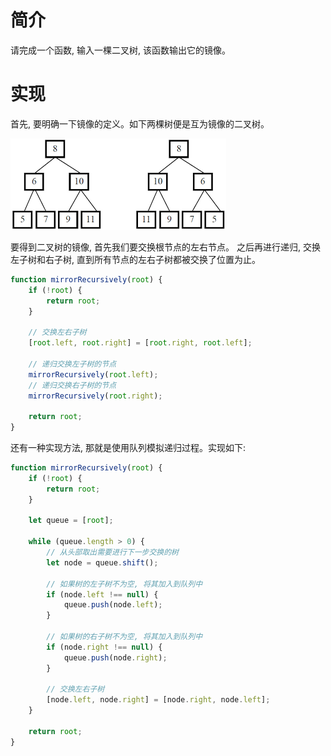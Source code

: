 # 简介
请完成一个函数, 输入一棵二叉树, 该函数输出它的镜像。

# 实现
首先, 要明确一下镜像的定义。如下两棵树便是互为镜像的二叉树。

![镜像二叉树](../images/26-01.png)

要得到二叉树的镜像, 首先我们要交换根节点的左右节点。
之后再进行递归, 交换左子树和右子树, 直到所有节点的左右子树都被交换了位置为止。

```js
function mirrorRecursively(root) {
    if (!root) {
        return root;
    }

    // 交换左右子树
    [root.left, root.right] = [root.right, root.left];

    // 递归交换左子树的节点
    mirrorRecursively(root.left);
    // 递归交换右子树的节点
    mirrorRecursively(root.right);

    return root;
}
```

还有一种实现方法, 那就是使用队列模拟递归过程。实现如下:

```js
function mirrorRecursively(root) {
    if (!root) {
        return root;
    }

    let queue = [root];

    while (queue.length > 0) {
        // 从头部取出需要进行下一步交换的树
        let node = queue.shift();

        // 如果树的左子树不为空, 将其加入到队列中
        if (node.left !== null) {
            queue.push(node.left);
        }

        // 如果树的右子树不为空, 将其加入到队列中
        if (node.right !== null) {
            queue.push(node.right);
        }

        // 交换左右子树
        [node.left, node.right] = [node.right, node.left];
    }

    return root;
}
```